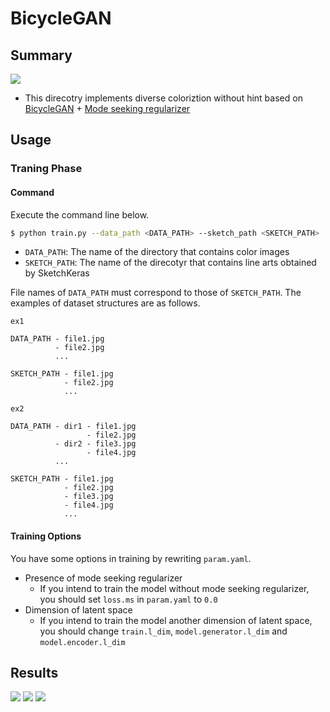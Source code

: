 # BicycleGAN

## Summary
![](https://github.com/SerialLain3170/Colorization/blob/master/nohint_bicyclegan/data/network.png)

- This direcotry implements diverse coloriztion without hint based on [BicycleGAN](https://arxiv.org/pdf/1711.11586.pdf) + [Mode seeking regularizer](https://arxiv.org/pdf/1903.05628.pdf)

## Usage
### Traning Phase
#### Command
Execute the command line below.

```bash
$ python train.py --data_path <DATA_PATH> --sketch_path <SKETCH_PATH>
```
- `DATA_PATH`: The name of the directory that contains color images
- `SKETCH_PATH`: The name of the direcotyr that contains line arts obtained by SketchKeras

File names of `DATA_PATH` must correspond to those of `SKETCH_PATH`. The examples of dataset structures are as follows.

```
ex1

DATA_PATH - file1.jpg
          - file2.jpg
          ...

SKETCH_PATH - file1.jpg
            - file2.jpg
            ...
```

```
ex2

DATA_PATH - dir1 - file1.jpg
                 - file2.jpg
          - dir2 - file3.jpg
                 - file4.jpg
          ...
          
SKETCH_PATH - file1.jpg
            - file2.jpg
            - file3.jpg
            - file4.jpg
            ...
```

#### Training Options
You have some options in training by rewriting `param.yaml`.

- Presence of mode seeking regularizer
  - If you intend to train the model without mode seeking regularizer, you should set `loss.ms` in `param.yaml` to `0.0`
- Dimension of latent space
  - If you intend to train the model another dimension of latent space, you should change `train.l_dim`, `model.generator.l_dim` and `model.encoder.l_dim`

## Results
![](https://github.com/SerialLain3170/Colorization/blob/master/nohint_bicyclegan/data/result1.png)
![](https://github.com/SerialLain3170/Colorization/blob/master/nohint_bicyclegan/data/result2.png)
![](https://github.com/SerialLain3170/Colorization/blob/master/nohint_bicyclegan/data/result3.png)
